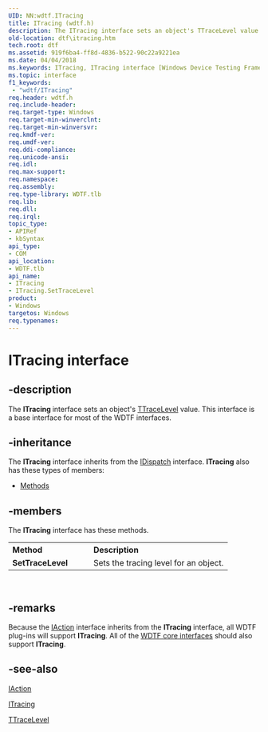 ```yaml
---
UID: NN:wdtf.ITracing
title: ITracing (wdtf.h)
description: The ITracing interface sets an object's TTraceLevel value. This interface is a base interface for most of the WDTF interfaces.
old-location: dtf\itracing.htm
tech.root: dtf
ms.assetid: 919f6ba4-ff8d-4836-b522-90c22a9221ea
ms.date: 04/04/2018
ms.keywords: ITracing, ITracing interface [Windows Device Testing Framework], ITracing interface [Windows Device Testing Framework],described, ITracing_b58b1d4d-7a2b-4162-ad9c-54439afd7b4a.xml, dtf.itracing, wdtf/ITracing
ms.topic: interface
f1_keywords:
 - "wdtf/ITracing"
req.header: wdtf.h
req.include-header: 
req.target-type: Windows
req.target-min-winverclnt: 
req.target-min-winversvr: 
req.kmdf-ver: 
req.umdf-ver: 
req.ddi-compliance: 
req.unicode-ansi: 
req.idl: 
req.max-support: 
req.namespace: 
req.assembly: 
req.type-library: WDTF.tlb
req.lib: 
req.dll: 
req.irql: 
topic_type:
- APIRef
- kbSyntax
api_type:
- COM
api_location:
- WDTF.tlb
api_name:
- ITracing
- ITracing.SetTraceLevel
product:
- Windows
targetos: Windows
req.typenames: 
---
```


# ITracing interface


## -description


The <b>ITracing </b>interface sets an object's <a href="https://docs.microsoft.com/windows-hardware/drivers/ddi/index">TTraceLevel</a> value. This interface is a base interface for most of the WDTF interfaces.


## -inheritance

The <b xmlns:loc="http://microsoft.com/wdcml/l10n">ITracing</b> interface inherits from the <a href="ebbff4bc-36b2-4861-9efa-ffa45e013eb5">IDispatch</a> interface. <b>ITracing</b> also has these types of members:
<ul>
<li><a href="https://docs.microsoft.com/">Methods</a></li>
</ul>

## -members

The <b>ITracing</b> interface has these methods.
<table class="members" id="memberListMethods">
<tr>
<th align="left" width="37%">Method</th>
<th align="left" width="63%">Description</th>
</tr>
<tr data="declared;">
<td align="left" width="37%"><b>SetTraceLevel</b></td>
<td align="left" width="63%">
Sets the tracing level for an object.

</td>
</tr>
</table> 


## -remarks



Because the <a href="https://docs.microsoft.com/windows-hardware/drivers/ddi/wdtf/nn-wdtf-iaction">IAction</a> interface inherits from the <b>ITracing</b> interface, all WDTF plug-ins will support <b>ITracing</b>. All of the <a href="https://docs.microsoft.com/windows-hardware/drivers/ddi/index">WDTF core interfaces</a> should also support <b>ITracing</b>.




## -see-also




<a href="https://docs.microsoft.com/windows-hardware/drivers/ddi/wdtf/nn-wdtf-iaction">IAction</a>



<a href="https://docs.microsoft.com/windows-hardware/drivers/ddi/index">ITracing</a>



<a href="https://docs.microsoft.com/windows-hardware/drivers/ddi/index">TTraceLevel</a>
 

 

